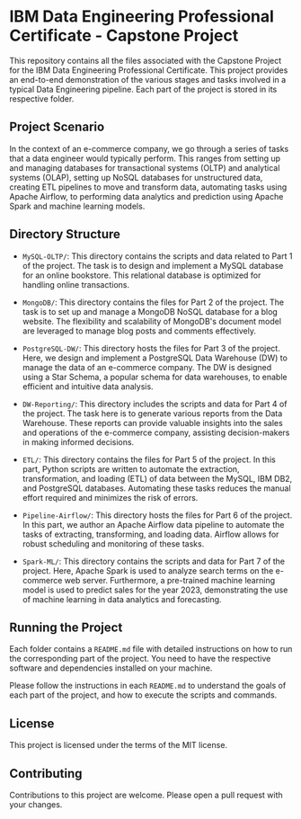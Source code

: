 # IBM Data Engineering Professional Certificate - Capstone Project

This repository contains all the files associated with the Capstone Project for the IBM Data Engineering Professional Certificate. This project provides an end-to-end demonstration of the various stages and tasks involved in a typical Data Engineering pipeline. Each part of the project is stored in its respective folder.

## Project Scenario

In the context of an e-commerce company, we go through a series of tasks that a data engineer would typically perform. This ranges from setting up and managing databases for transactional systems (OLTP) and analytical systems (OLAP), setting up NoSQL databases for unstructured data, creating ETL pipelines to move and transform data, automating tasks using Apache Airflow, to performing data analytics and prediction using Apache Spark and machine learning models.

## Directory Structure

- `MySQL-OLTP/`: This directory contains the scripts and data related to Part 1 of the project. The task is to design and implement a MySQL database for an online bookstore. This relational database is optimized for handling online transactions.

- `MongoDB/`: This directory contains the files for Part 2 of the project. The task is to set up and manage a MongoDB NoSQL database for a blog website. The flexibility and scalability of MongoDB's document model are leveraged to manage blog posts and comments effectively.

- `PostgreSQL-DW/`: This directory hosts the files for Part 3 of the project. Here, we design and implement a PostgreSQL Data Warehouse (DW) to manage the data of an e-commerce company. The DW is designed using a Star Schema, a popular schema for data warehouses, to enable efficient and intuitive data analysis.

- `DW-Reporting/`: This directory includes the scripts and data for Part 4 of the project. The task here is to generate various reports from the Data Warehouse. These reports can provide valuable insights into the sales and operations of the e-commerce company, assisting decision-makers in making informed decisions.

- `ETL/`: This directory contains the files for Part 5 of the project. In this part, Python scripts are written to automate the extraction, transformation, and loading (ETL) of data between the MySQL, IBM DB2, and PostgreSQL databases. Automating these tasks reduces the manual effort required and minimizes the risk of errors.

- `Pipeline-Airflow/`: This directory hosts the files for Part 6 of the project. In this part, we author an Apache Airflow data pipeline to automate the tasks of extracting, transforming, and loading data. Airflow allows for robust scheduling and monitoring of these tasks.

- `Spark-ML/`: This directory contains the scripts and data for Part 7 of the project. Here, Apache Spark is used to analyze search terms on the e-commerce web server. Furthermore, a pre-trained machine learning model is used to predict sales for the year 2023, demonstrating the use of machine learning in data analytics and forecasting.

## Running the Project

Each folder contains a `README.md` file with detailed instructions on how to run the corresponding part of the project. You need to have the respective software and dependencies installed on your machine. 

Please follow the instructions in each `README.md` to understand the goals of each part of the project, and how to execute the scripts and commands.

## License

This project is licensed under the terms of the MIT license.

## Contributing

Contributions to this project are welcome. Please open a pull request with your changes.
